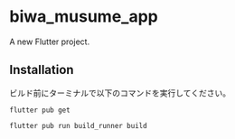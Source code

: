 # biwa_musume_app

A new Flutter project.

## Installation
ビルド前にターミナルで以下のコマンドを実行してください。
```
flutter pub get
```
```
flutter pub run build_runner build
```

